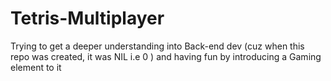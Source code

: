 # Tetris-Multiplayer
Trying to get  a deeper understanding into Back-end dev (cuz when this repo was created, it was NIL i.e 0 ) and having fun by introducing a Gaming element to it
